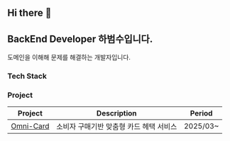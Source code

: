 ## Hi there 👋

## BackEnd Developer 하범수입니다.
도메인을 이해해 문제를 해결하는 개발자입니다.

### Tech Stack


### Project
| Project | Description | Period |
|--------|-------------|------------|
|[Omni-Card](https://github.com/2025-Gachon-capstone)|소비자 구매기반 맞춤형 카드 헤택 서비스|2025/03~|



